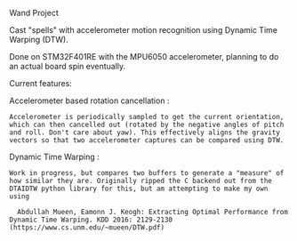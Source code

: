 Wand Project

Cast "spells" with accelerometer motion recognition using Dynamic Time Warping (DTW).

Done on STM32F401RE with the MPU6050 accelerometer, planning to do an actual board spin eventually.

Current features:

  Accelerometer based rotation cancellation : 
  
    Accelerometer is periodically sampled to get the current orientation, which can then cancelled out (rotated by the negative angles of pitch and roll. Don't care about yaw). This effectively aligns the gravity vectors so that two accelerometer captures can be compared using DTW.

  Dynamic Time Warping :
  
    Work in progress, but compares two buffers to generate a "measure" of how similar they are. Originally ripped the C backend out from the DTAIDTW python library for this, but am attempting to make my own using
  
      Abdullah Mueen, Eamonn J. Keogh: Extracting Optimal Performance from Dynamic Time Warping. KDD 2016: 2129-2130 (https://www.cs.unm.edu/~mueen/DTW.pdf)
    
